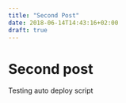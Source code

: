 ```yaml
---
title: "Second Post"
date: 2018-06-14T14:43:16+02:00
draft: true
---
```


# Second post

Testing auto deploy script
